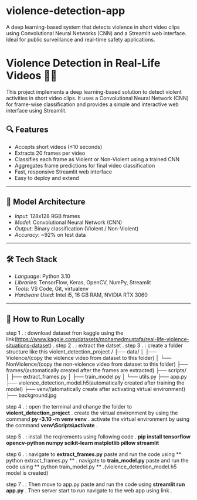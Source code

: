# violence-detection-app
A deep learning-based system that detects violence in short video clips using Convolutional Neural Networks (CNN) and a Streamlit web interface. Ideal for public surveillance and real-time safety applications.
# Violence Detection in Real-Life Videos 🎥🧠

This project implements a deep learning-based solution to detect violent activities in short video clips. It uses a Convolutional Neural Network (CNN) for frame-wise classification and provides a simple and interactive web interface using Streamlit.

## 🔍 Features
- Accepts short videos (≤10 seconds)
- Extracts 20 frames per video
- Classifies each frame as Violent or Non-Violent using a trained CNN
- Aggregates frame predictions for final video classification
- Fast, responsive Streamlit web interface
- Easy to deploy and extend

----------------------------------------------------------------------------

## 🧠 Model Architecture

- *Input*: 128x128 RGB frames
- *Model*: Convolutional Neural Network (CNN)
- *Output*: Binary classification (Violent / Non-Violent)
- *Accuracy*: ~92% on test data

---------------------------------------------------------------------------

## 🛠 Tech Stack

- *Language*: Python 3.10  
- *Libraries*: TensorFlow, Keras, OpenCV, NumPy, Streamlit  
- *Tools*: VS Code, Git, virtualenv  
- *Hardware Used*: Intel i5, 16 GB RAM, NVIDIA RTX 3060

-----------------------------------------------------------------------

## 🚀 How to Run Locally

step 1 . : download dataset fron kaggle using the link(https://www.kaggle.com/datasets/mohamedmustafa/real-life-violence-situations-dataset) .
step 2 . : extract the datset .
step 3 . : create a folder structure like this
           violent_detection_project  /
	         ├── data/
	         │   ├── Violence/(copy the violence video from dataset to this folder)
	         │   └── NonViolence/(copy the non-violence video from dataset to this folder)
	         ├── frames/(automatically created after the frames are extracted)
	         ├── scripts/
	         │   ├── extract_frames.py
	         │   ├── train_model.py
	         │   └── utils.py
	         ├── app.py
	         ├── violence_detection_model.h5(automatically created after training the model)
	         ├── venv/(atomatically create after activating virtual environment)
           ├── background.jpg
           
step 4 . : open the terminal and change the folder to **violent_detection_project** .
           create the virtual environment by using the command **py -3.10 -m venv venv** .
           activate the virtual environment by using the command **venv\Scripts\activate** .

step 5 . : install the reqirements using following code .
            **pip install tensorflow opencv-python numpy scikit-learn matplotlib pillow streamlit**

step 6 . : navigate to **extract_frames.py** paste and run the code using ** python extract_frames.py ** .
           navigate to **train_model.py** paste and run the code using ** python train_model.py ** .(violence_detection_model.h5 model is created)

step 7 . : Then move to app.py paste and run the code using **streamlit run app.py** .
           Then server start to run navigate to the web app using link .

